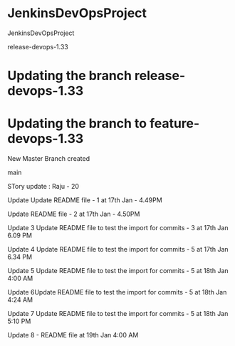 # JenkinsDevOpsProject
JenkinsDevOpsProject





release-devops-1.33

Updating the branch release-devops-1.33
=======
Updating the branch to feature-devops-1.33
=======
New Master Branch created

main


STory update : Raju - 20

Update
Update README file - 1 at 17th Jan - 4.49PM

Update README file - 2 at 17th Jan - 4.50PM

Update 3 Update README file to test the import for commits - 3 at 17th Jan 6.09 PM

Update 4 Update README file to test the import for commits - 5 at 17th Jan 6.34 PM

Update 5 Update README file to test the import for commits - 5 at 18th Jan 4:00 AM

Update  6Update README file to test the import for commits - 5 at 18th Jan 4:24 AM

Update  7 Update README file to test the import for commits - 5 at 18th Jan 5:10 PM

Update 8 - README file at 19th Jan 4:00 AM
